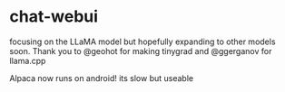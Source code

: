 # chat-webui
focusing on the LLaMA model but hopefully expanding to other models soon. Thank you to @geohot for making tinygrad and @ggerganov for llama.cpp

Alpaca now runs on android! its slow but useable 
